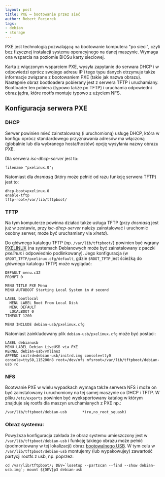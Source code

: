 ```yaml
---
layout: post
title: PXE – bootowanie przez sieć
author: Robert Paciorek
tags:
- debian
- storage
---
```


PXE jest technologią pozwalającą na bootowanie komputera "po sieci", czyli bez fizycznej instalacji systemu operacyjnego na danej maszynie.
Wymaga ona wsparcia na poziomie BIOSu karty sieciowej.

Karta z włączonym wsparciem PXE, wysyła zapytanie do serwara DHCP i w odpowiedzi oprócz swojego adresu IP i tego typu danych otrzymuje także informacje związane z bootowaniem PXE (takie jak nazwa obrazu).
Następnie obraz bootloadera pobierany jest z serwera TFTP i uruchamiany.
Bootloader ten pobiera (typowo także po TFTP) i uruchamia odpowiedni obraz jądra, które rootfs montuje typowo z użyciem NFS.


## Konfiguracja serwera PXE

### DHCP

Serwer powinien mieć zainstalowaną (i uruchomioną) usługę DHCP, która w konfigu oprócz standardowego przyznawania adresów ma włączoną (globalnie lub dla wybranego hosta/hostów) opcję wysyłania nazwy obrazu PXE.

Dla serwera *isc-dhcp-server* jest to:

	filename "pxelinux.0";

Natomiast dla *dnsmasq* (który może pełnić od razu funkcję serwera TFTP) jest to:

	dhcp-boot=pxelinux.0
	enable-tftp
	tftp-root=/var/lib/tftpboot/

### TFTP

Na tym komputerze powinna działać także usługa TFTP (przy *dnsmasq* jest już w zestawie, przy *isc-dhcp-server* należy zainstalować i uruchomić osobny serwer, może być uruchamiany via *xinetd*).

Do głównego katalogu TFTP (np. `/var/lib/tftpboot/`) powinien być wgrany [PXELINUX](https://wiki.syslinux.org/wiki/index.php?title=PXELINUX) (na systemach Debianowych może być zainstalowany z paczki *pxelinux* i odpowiednio podlinkowany).
Jego konfiguracja (w `$ROOT_TFTP/pxelinux.cfg/default`, gdzie `$ROOT_TFTP` jest ścieżką do głównego katalogu TFTP) może wyglądać:

	DEFAULT menu.c32
	PROMPT 0
	
	MENU TITLE PXE Menu
	MENU AUTOBOOT Starting Local System in # second
	
	LABEL bootlocal
	  MENU LABEL Boot From Local Disk
	  MENU DEFAULT
	  LOCALBOOT 0
	TIMEOUT 1200
	
	MENU INCLUDE debian-usb/pxelinux.cfg

Natomiast zainkludowany plik `debian-usb/pxelinux.cfg` może być postaci:

	LABEL debianusb
	MENU LABEL Debian LiveUSB via PXE
	KERNEL debian-usb/vmlinuz
	APPEND initrd=debian-usb/initrd.img console=tty0 console=ttyS0,115200n8 root=/dev/nfs nfsroot=/var/lib/tftpboot/debian-usb ro

### NFS

Bootwanie PXE w wielu wypadkach wymaga także serwera NFS i może on być zainstalowany i uruchomiony na tej samej maszynie co DHCP i TFTP.
W pliku `/etc/exports` powinien być wyeksportowany katalog w którym znajduje się rootfs dla maszyn uruchamianych z PXE np.:

	/var/lib/tftpboot/debian-usb       *(ro,no_root_squash)

### Obraz systemu:

Powyższa konfiguracja zakłada że obraz systemu umieszczony jest w `/var/lib/tftpboot/debian-usb` i funkcję takiego obrazu może pełnić (podmontowany w tej lokalizacji) obraz [bootowalnego USB](http://www.opcode.eu.org/LiveUSB.xhtml).
W tym celu w `/var/lib/tftpboot/debian-usb` montujemy (lub wypakowujey) zawartość partycji rootfs z usb, np. poprzez:

	cd /var/lib/tftpboot/; DEV=`losetup --partscan --find --show debian-usb.img`; mount ${DEV}p3 debian-usb
